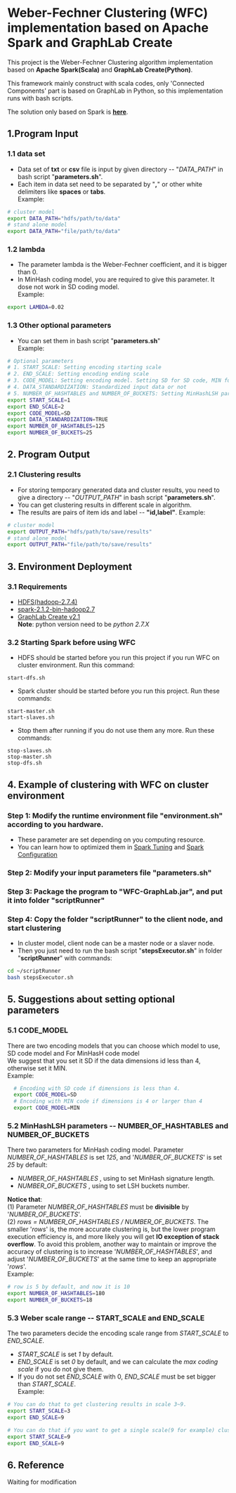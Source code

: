 # Weber-Fechner Clustering (WFC) implementation based on Apache Spark and GraphLab Create
This project is the Weber-Fechner Clustering algorithm implementation based on **Apache Spark(Scala)** and **GraphLab Create(Python)**. 
   
This framework mainly construct with scala codes, only 'Connected Components' part is based on
GraphLab in Python, so this implementation runs with bash scripts. 

The solution only based on Spark is [**here**](https://github.com/IoTDATALab/WFC/tree/master/spark/with_graphx).

## 1.Program Input
### 1.1 data set
  * Data set of **txt** or **csv** file is input by given directory -- "*DATA_PATH*" in bash script "**parameters.sh**".
  * Each item in data set need to be separated by "**,**" or other white delimiters like **spaces** or **tabs**.  
Example:
  ```bash
  # cluster model
  export DATA_PATH="hdfs/path/to/data"
  # stand alone model
  export DATA_PATH="file/path/to/data"
  ```  
### 1.2 lambda
  * The parameter lambda is the Weber-Fechner coefficient, and it is bigger than 0.
  * In MinHash coding model, you are required to give this parameter. It dose not work in SD coding model.  
Example:
  ```bash
  export LAMBDA=0.02
  ```
### 1.3 Other optional parameters
  * You can set them in bash script "**parameters.sh**"  
Example:
  ```bash
  # Optional parameters
  # 1. START_SCALE: Setting encoding starting scale
  # 2. END_SCALE: Setting encoding ending scale
  # 3. CODE_MODEL: Setting encoding model. Setting SD for SD code, MIN for MinHash Code
  # 4. DATA_STANDARDIZATION: Standardized input data or not
  # 5. NUMBER_OF_HASHTABLES and NUMBER_OF_BUCKETS: Setting MinHashLSH parameters
  export START_SCALE=1
  export END_SCALE=2
  export CODE_MODEL=SD
  export DATA_STANDARDIZATION=TRUE
  export NUMBER_OF_HASHTABLES=125
  export NUMBER_OF_BUCKETS=25
  ```
  
## 2. Program Output
### 2.1 Clustering results
  * For storing temporary generated data and cluster results, 
    you need to give a directory -- "*OUTPUT_PATH*" in bash script "**parameters.sh**".
  * You can get clustering results in different scale in algorithm.
  * The results are pairs of item ids and label -- **"id,label"**.
Example:
  ```bash
  # cluster model
  export OUTPUT_PATH="hdfs/path/to/save/results"
  # stand alone model
  export OUTPUT_PATH="file/path/to/save/results"
  ```

## 3. Environment Deployment
### 3.1 Requirements
 * [HDFS(hadoop-2.7.4)](https://hadoop.apache.org/docs/r2.7.5/)
 * [spark-2.1.2-bin-hadoop2.7](http://spark.apache.org/downloads.html)
 * [GraphLab Create v2.1](https://turi.com/download/install-graphlab-create.html)  
**Note**: python version need to be *python 2.7.X*
### 3.2 Starting Spark before using WFC
 * HDFS should be started before you run this project if you run WFC on cluster environment. Run this command:     
   
  ```
  start-dfs.sh
  ```
 * Spark cluster should be started before you run this project. Run these commands:   
  ```
  start-master.sh
  start-slaves.sh
  ```
 * Stop them after running if you do not use them any more. Run these commands:  
  ```
  stop-slaves.sh   
  stop-master.sh   
  stop-dfs.sh
  ``` 
 
## 4. Example of clustering with WFC on cluster environment
### Step 1: Modify the runtime environment file "**environment.sh**" according to you hardware.
 * These parameter are set depending on you computing resource.
 * You can learn how to optimized them in 
 [Spark Tuning](https://spark.apache.org/docs/latest/tuning.html) and 
 [Spark Configuration](https://spark.apache.org/docs/latest/configuration.html)

### Step 2: Modify your input parameters file "**parameters.sh**"
### Step 3: Package the program to "**WFC-GraphLab.jar**", and put it into folder "**scriptRunner**"
### Step 4: Copy the folder "**scriptRunner**" to the client node, and start clustering
 * In cluster model, client node can be a master node or a slaver node.  
 * Then you just need to run the bash script "**stepsExecutor.sh**" in folder "**scriptRunner**" with commands:
  ```bash
 cd ~/scriptRunner
 bash stepsExecutor.sh
 ```
 
## 5. Suggestions about setting optional parameters
### 5.1 CODE_MODEL
There are two encoding models that you can choose which model to use, SD code model and For MinHasH code model  
We suggest that you set it SD if the data dimensions id less than 4, otherwise set it MIN.  
Example:
```bash
  # Encoding with SD code if dimensions is less than 4.
  export CODE_MODEL=SD
  # Encoding with MIN code if dimensions is 4 or larger than 4
  export CODE_MODEL=MIN
```
### 5.2 MinHashLSH parameters -- NUMBER_OF_HASHTABLES and NUMBER_OF_BUCKETS
There two parameters for MinHash coding model.
Parameter *NUMBER_OF_HASHTABLES* is set *125*, and '*NUMBER_OF_BUCKETS*' is set *25* by default:
* *NUMBER_OF_HASHTABLES* , using to set MinHash signature length.
* *NUMBER_OF_BUCKETS* , using to set LSH buckets number.

**Notice that**:  
(1) Parameter *NUMBER_OF_HASHTABLES* must be **divisible** by '*NUMBER_OF_BUCKETS*'.  
(2) *rows = NUMBER_OF_HASHTABLES / NUMBER_OF_BUCKETS*. The smaller '*rows*' is, the more accurate clustering is, but the lower 
    program execution efficiency is, and more likely you will get **IO exception of stack overflow**. To avoid this
    problem, another way to maintain or improve the accuracy of clustering is to increase '*NUMBER_OF_HASHTABLES*', and 
    adjust '*NUMBER_OF_BUCKETS*' at the same time to keep an appropriate '*rows*'.  
Example:
```bash
# row is 5 by default, and now it is 10
export NUMBER_OF_HASHTABLES=180
export NUMBER_OF_BUCKETS=18
```

### 5.3 Weber scale range -- START_SCALE and END_SCALE
The two parameters decide the encoding scale range from *START_SCALE* to *END_SCALE*.
* *START_SCALE* is set *1* by default. 
* *END_SCALE* is set *0* by default, and we can calculate the *max coding scale* if you do not give them.
* If you do not set *END_SCALE* with 0, *END_SCALE* must be set bigger than *START_SCALE*.  
Example:
```bash
# You can do that to get clustering results in scale 3~9.
export START_SCALE=3
export END_SCALE=9

# You can do that if you want to get a single scale(9 for example) clustering result .
export START_SCALE=9
export END_SCALE=9
```

## 6. Reference
Waiting for modification
